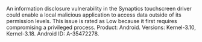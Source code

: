 An information disclosure vulnerability in the Synaptics touchscreen driver could enable a local malicious application to access data outside of its permission levels. This issue is rated as Low because it first requires compromising a privileged process. Product: Android. Versions: Kernel-3.10, Kernel-3.18. Android ID: A-35472278.
